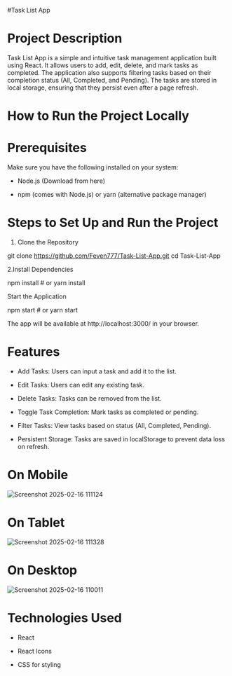 #Task List App

# Project Description

Task List App is a simple and intuitive task management application built using React. It allows users to add, edit, delete, and mark tasks as completed. The application also supports filtering tasks based on their completion status (All, Completed, and Pending). The tasks are stored in local storage, ensuring that they persist even after a page refresh.

# How to Run the Project Locally

# Prerequisites

Make sure you have the following installed on your system:

- Node.js (Download from here)

- npm (comes with Node.js) or yarn (alternative package manager)

# Steps to Set Up and Run the Project

1. Clone the Repository

  git clone https://github.com/Feven777/Task-List-App.git
  cd Task-List-App

2.Install Dependencies

  npm install  # or yarn install

  Start the Application

  npm start  # or yarn start

The app will be available at http://localhost:3000/ in your browser.

# Features

 - Add Tasks: Users can input a task and add it to the list.

 - Edit Tasks: Users can edit any existing task.

 - Delete Tasks: Tasks can be removed from the list.

 - Toggle Task Completion: Mark tasks as completed or pending.

 - Filter Tasks: View tasks based on status (All, Completed, Pending).

 - Persistent Storage: Tasks are saved in localStorage to prevent data loss on refresh.
# On Mobile 
![Screenshot 2025-02-16 111124](https://github.com/user-attachments/assets/28e6a4a5-c4d2-46dd-98ce-701dea146556)
# On Tablet

![Screenshot 2025-02-16 111328](https://github.com/user-attachments/assets/809ca474-40ba-410c-a76a-bc7d05d1af2d)

# On Desktop


![Screenshot 2025-02-16 110011](https://github.com/user-attachments/assets/3fe4f4d5-fae0-439c-aa49-c4b2198a6e9a)

 # Technologies Used

  - React

  - React Icons

  - CSS for styling
